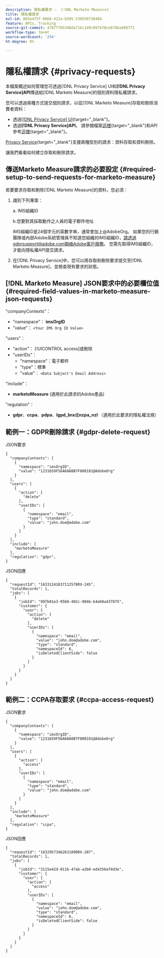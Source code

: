 ```yaml
---
description: 隱私權要求 —  [!DNL Marketo Measure]
title: 隱私權請求
exl-id: 883e475f-9868-412a-b505-230556f38484
feature: APIs, Tracking
source-git-commit: 4787f765348da71bc149c997470ce678ba498772
workflow-type: tm+mt
source-wordcount: '254'
ht-degree: 0%

---
```


# 隱私權請求 {#privacy-requests}

本檔案概述如何管理您可透過[!DNL Privacy Service] UI和&#x200B;**[!DNL Privacy Service]API**&#x200B;傳送給[!DNL Marketo Measure]的個別資料隱私權請求。

您可以透過兩種方式提交個別請求，以從[!DNL Marketo Measure]存取和刪除消費者資料：

* 透過[[!DNL Privacy Service] UI](https://experienceleague.adobe.com/docs/experience-platform/privacy/ui/overview.html){target="_blank"}。
* 透過&#x200B;**[!DNL Privacy Service]API**。 請參閱檔案[這裡](https://experienceleague.adobe.com/docs/experience-platform/privacy/api/overview.html){target="_blank"}和API參考[這裡](https://developer.adobe.com/experience-platform-apis/references/privacy-service/){target="_blank"}。

[Privacy Service](https://experienceleague.adobe.com/docs/experience-platform/privacy/home.html){target="_blank"}支援兩種型別的請求：資料存取和資料刪除。

讓我們看看如何建立存取和刪除請求。

## 傳送Marketo Measure請求的必要設定 {#required-setup-to-send-requests-for-marketo-measure}

若要要求存取和刪除[!DNL Marketo Measure]的資料，您必須：

1. 識別下列專案：

   a. IMS組織ID

   b.您要對其採取動作之人員的電子郵件地址

   IMS組織ID是24個字元的英數字串，通常會加上@AdobeOrg。 如果您的行銷團隊或內部Adobe系統管理員不知道您組織的IMS組織ID，請透過gdprsupport@adobe.com聯絡Adobe客戶服務。 您需先取得IMS組織ID，才能向隱私權API提交請求。

1. 在[!DNL Privacy Service]中，您可以將存取和刪除要求提交至[!DNL Marketo Measure]，並檢查現有要求的狀態。

## [!DNL Marketo Measure] JSON要求中的必要欄位值 {#required-field-values-in-marketo-measure-json-requests}

&quot;companyContexts&quot;：

* &quot;namespace&quot;： **imsOrgID**
* &quot;value&quot;： `<Your IMS Org ID Value>`

&quot;users&quot;：

* &quot;action&quot;： [!UICONTROL access]或刪除
* &quot;userIDs&quot;：
   * &quot;namespace&quot;：電子郵件
   * &quot;type&quot;：標準
   * &quot;value&quot;： `<Data Subject's Email Address>`

&quot;include&quot;：

* **marketoMeasure** (適用於此請求的Adobe產品)

&quot;regulation&quot;：

* **gdpr**、**ccpa**、**pdpa**、**lgpd_bra**&#x200B;或&#x200B;**nzpa_nzl** （適用於此要求的隱私權法規）

## 範例一：GDPR刪除請求 {#gdpr-delete-request}

JSON要求

```text
{
  "companyContexts": [
    {
      "namespace": "imsOrgID",
      "value": "1231659F56A68A8B7F000101@AdobeOrg"
    }
  ],
  "users": [
    {
      "action": [
        "delete"
      ],
      "userIDs": [
        {
          "namespace": "email",
          "type": "standard",
          "value": "john.doe@adobe.com"
        }
      ]
    }
  ],
  "include": [
    "marketoMeasure"
  ],
  "regulation": "gdpr",
}
```

JSON回應

```text
{
  "requestId": "16331241037112570RX-245",
  "totalRecords": 1,
  "jobs": [
    {
      "jobId": "997b01e3-9568-402c-904b-b4e60a437875",
      "customer": {
        "user": {
          "action": [
            "delete"
          ],
          "userIDs": [
            {
              "namespace": "email",
              "value": "john.doe@adobe.com",
              "type": "standard",
              "namespaceId": 6,
              "isDeletedClientSide": false
            }
          ]
        }
      }
    }
  ]
}
```

## 範例二：CCPA存取要求 {#ccpa-access-request}

JSON要求

```text
{
  "companyContexts": [
    {
      "namespace": "imsOrgID",
      "value": "1231659F56A68A8B7F000101@AdobeOrg"
    }
  ],
  "users": [
    {
      "action": [
        "access"
      ],
      "userIDs": [
        {
          "namespace": "email",
          "type": "standard",
          "value": "john.doe@adobe.com"
        }
      ]
    }
  ],
  "include": [
    "marketoMeasure"
  ],
  "regulation": "ccpa",
}
```

JSON回應

```text
{
  "requestId": "16329573462631890RX-207",
  "totalRecords": 1,
  "jobs": [
    {
      "jobId": "3115e42d-011b-47ab-a2b0-ed4356af4d3e",
      "customer": {
        "user": {
          "action": [
            "access"
          ],
          "userIDs": [
            {
              "namespace": "email",
              "value": "john.doe@adobe.com",
              "type": "standard",
              "namespaceId": 6,
              "isDeletedClientSide": false
            }
          ]
        }
      }
    }
  ]
}
```
